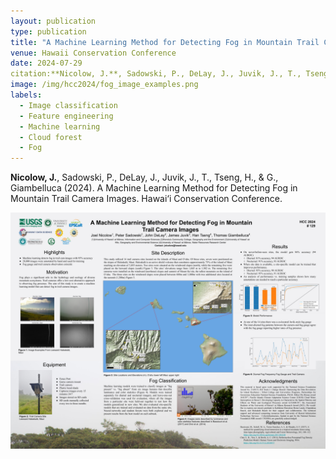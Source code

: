 ```yaml
---
layout: publication
type: publication
title: "A Machine Learning Method for Detecting Fog in Mountain Trail Camera Images"
venue: Hawaii Conservation Conference
date: 2024-07-29
citation:**Nicolow, J.**, Sadowski, P., DeLay, J., Juvik, J., T., Tseng, H., & G., Giambelluca (2024).
image: /img/hcc2024/fog_image_examples.png
labels:
  - Image classification
  - Feature engineering
  - Machine learning
  - Cloud forest
  - Fog
---
```



**Nicolow, J.**, Sadowski, P., DeLay, J., Juvik, J., T., Tseng, H., & G., Giambelluca (2024). A Machine Learning Method for Detecting Fog in Mountain Trail Camera Images. Hawai‘i Conservation Conference.

<img class="img-fluid" src="../img/hcc2024/hcc2024.png">

